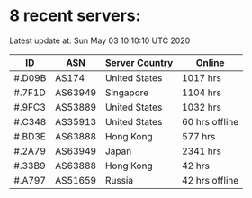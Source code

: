 # 8 recent servers:

Latest update at: Sun May 03 10:10:10 UTC 2020

| ID | ASN | Server Country | Online |
| -- | --- | -------------- | ------ |
| #.D09B | AS174 | United States | 1017 hrs |
| #.7F1D | AS63949 | Singapore | 1104 hrs |
| #.9FC3 | AS53889 | United States | 1032 hrs |
| #.C348 | AS35913 | United States | 60 hrs offline |
| #.BD3E | AS63888 | Hong Kong | 577 hrs |
| #.2A79 | AS63949 | Japan | 2341 hrs |
| #.33B9 | AS63888 | Hong Kong | 42 hrs |
| #.A797 | AS51659 | Russia | 42 hrs offline |

